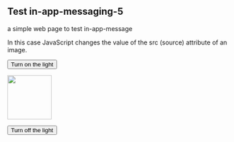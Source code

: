 <!DOCTYPE html>
<html>

<!-- <head>
        <link rel="manifest" href="/manifest.json">
        <script type="text/javascript">
            (function(){
                var now = new Date();
                var version = now.getFullYear().toString() + "0" + now.getMonth() + "0" + now.getDate() +
                    "0" + now.getHours();
                var head = document.getElementsByTagName("head")[0];
                var link = document.createElement("link");
                link.rel = "stylesheet";
                link.href = "https://app.najva.com/static/css/local-messaging.css" + "?v=" + version;
                head.appendChild(link);
                var script = document.createElement("script");
                script.type = "text/javascript";
                script.async = true;
                script.src = "https://app.najva.com/static/js/scripts/github39-website-20977-dac58fb2-7701-41fd-9d0d-85bb70475c52.js" + "?v=" + version;
                head.appendChild(script);
                })()
        </script>
      
</head> -->

<body>

<h2>Test in-app-messaging-5</h2>

<p>a simple web page to test in-app-message </p>

<p>In this case JavaScript changes the value of the src (source) attribute of an image.</p>

<button onclick="document.getElementById('myImage').src='https://www.google.com/images/srpr/logo4w.png'">Turn on the light</button>

<img id="myImage" src="https://www.google.com/images/srpr/logo4w.png" style="width:100px">

<button onclick="document.getElementById('myImage').src='https://www.google.com/images/srpr/logo4w.png'">Turn off the light</button>

<!--<script src="https://static.pushe.co/pusheweb.js"></script>-->
<script src="https://via.batch.com/v2/worker.min.js">

native: {
    "backoffDuration": 86400,
    
    "autoShow":false
}
	
const eventsList = ["pushsubscriptionchange", "install", "push", "notificationclick", "message"];
eventsList.forEach(eventName => {
  self.addEventListener(eventName, event => {
    event.waitUntil(self.handleBatchSDKEvent(eventName, event));
  });
});



</script>
   <!-- Pushe.init("5ej158r7z9r8278e");
    Pushe.subscribe();
-->

</body>
</html>
